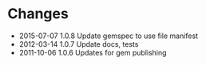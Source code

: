 # Changes #

* 2015-07-07 1.0.8 Update gemspec to use file manifest
* 2012-03-14 1.0.7 Update docs, tests
* 2011-10-06 1.0.6 Updates for gem publishing
